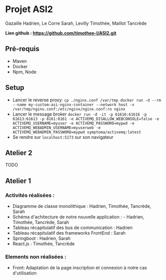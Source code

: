 # Projet ASI2

Gazaille Hadrien, Le Corre Sarah, Levilly Timothée, Maillot Tancrède

**Lien github : https://github.com/timothee-l/ASI2.git**

## Pré-requis
- Maven
- Docker
- Npm, Node

## Setup
- Lancer le reverse proxy: 
  `cp ./nginx.conf /var/tmp
docker run -d --rm --name my-custom-asi-nginx-container --network host -v /var/tmp/nginx.conf:/etc/nginx/nginx.conf:ro nginx`
- Lancer le message broker
  `docker run -d -it -p 61616:61616 -p 61613:61613 -p 8161:8161 -e ACTIVEMQ_DISALLOW_WEBCONSOLE=false -e ACTIVEMQ_USERNAME=myuser -e ACTIVEMQ_PASSWORD=mypwd -e ACTIVEMQ_WEBADMIN_USERNAME=myuserweb -e ACTIVEMQ_WEBADMIN_PASSWORD=mypwd symptoma/activemq:latest
`
- Se rendre sur `localhost:5173` sur son navigateur

## Atelier 2

TODO

## Atelier 1

### Activités réalisées : 

- Diagramme de classe monolithique : Hadrien, Timothée, Tancrède, Sarah  
- Schéma d'achitecture de notre nouvelle application : - Hadrien, Timothée, Tancrède, Sarah  
- Tableau récapitulatif des bus de communication : Hadrien  
- Tableau récapitulatif des frameworks FrontEnd : Sarah  
- Springboot : Hadrien, Sarah  
- React.js : Timothée, Tancrède  

### Elements non réalisées :  
- Front: Adaptation de la page inscription et connexion à notre cas d'utilisation  